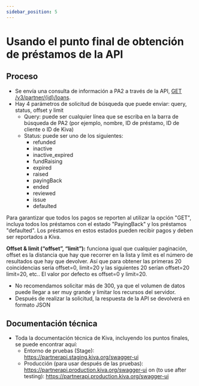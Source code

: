 ```yaml
---
sidebar_position: 5
---
```


# Usando el punto final de obtención de préstamos de la API

## Proceso

* Se envía una consulta de información a PA2 a través de la API, [GET /v3/partner/{id}/loans](https://partner-api-stage.kiva.org/swagger-ui/#/partners/loansRouteUsingGET).
* Hay 4 parámetros de solicitud de búsqueda que puede enviar: query, status, offset y limit
  * Query: puede ser cualquier línea que se escriba en la barra de búsqueda de PA2 (por ejemplo, nombre, ID de préstamo, ID de cliente o ID de Kiva) 
  * Status: puede ser uno de los siguientes:
    * refunded
    * inactive
    * inactive_expired
    * fundRaising
    * expired
    * raised
    * payingBack
    * ended
    * reviewed
    * issue
    * defaulted  

Para garantizar que todos los pagos se reporten al utilizar la opción "GET", incluya todos los préstamos con el estado "PayingBack" y los préstamos "defaulted". Los préstamos en estos estados pueden recibir pagos y deben ser reportados a Kiva.    

**Offset & limit (“offset”, “limit”):** funciona igual que cualquier paginación, offset es la distancia que hay que recorrer en la lista y limit es el número de resultados que hay que devolver. Así que para obtener las primeras 20 coincidencias sería offset=0, limit=20 y las siguientes 20 serían offset=20 limit=20, etc..  El valor por defecto es offset=0 y limit=20.
* No recomendamos solicitar más de 300, ya que el volumen de datos puede llegar a ser muy grande y limitar los recursos del servidor.
* Después de realizar la solicitud, la respuesta de la API se devolverá en formato JSON

## Documentación técnica

* Toda la documentación técnica de Kiva, incluyendo los puntos finales, se puede encontrar aquí:
  * Entorno de pruebas (Stage): https://partnerapi.staging.kiva.org/swagger-ui
  * Producción (para usar después de las pruebas): https://partnerapi.production.kiva.org/swagger-ui
on (to use after testing): https://partnerapi.production.kiva.org/swagger-ui